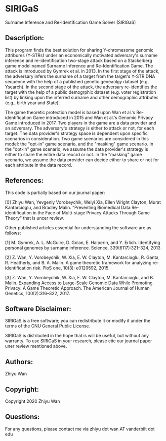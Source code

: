 # SIRIGaS
Surname Inference and Re-Identification Game Solver (SIRIGaS)

## Description:

This program finds the best solution for sharing Y-chromesome genomic attribures (Y-STRs) under an economically motivated adversary's surname inference and re-identification two-stage attack based on a Stackelberg game model named Surname Inference and Re-Identification Game. The attack is introduced by Gymrek et al. in 2013. In the first stage of the attack, the adversary infers the surname of a target from the target's Y-STR DNA sequence with the help of a published genetic geneaolgy dataset (e.g. Ysearch). In the second stage of the attack, the adversary re-identifies the target with the help of a public demogrphic dataset (e.g. voter registration list) by linking upon the inferred surname and other demographic attributes (e.g., birth year and State).

The game theoretic protection model is based upon Wan et al.'s Re-identification Game introduced in 2015 and Wan et al.'s Genomic Privacy Game introduced in 2017. Two players in the game are a data provider and an adversary. The adversary's strategy is either to attack or not, for each target. The data provider's strategy space is dependent upon specific scenarios in consideration. Two game scenarios are considered in this model: the "opt-in" game scenario, and the "masking" game scenario. In the "opt-in" game scenario, we assume the data provider's strategy is either to share the entire data reocrd or not. In the "masking" game scenario, we assume the data provider can decide either to share or not for each attribute in the data record.

## References:

This code is partially based on our journal paper: 

[0] Zhiyu Wan, Yevgeniy Vorobeychik, Weiyi Xia, Ellen Wright Clayton, Murat Kantarcioglu, and Bradley Malin. "Preventing Biomedical Data Re-identification in the Face of Multi-stage Privacy Attacks Through Game Theory" that is uncer review.

Other published articles essential for understanding the software are as follows:

[1] M. Gymrek, A. L. McGuire, D. Golan, E. Halperin, and Y. Erlich. Identifying personal genomes by surname inference. Science, 339(6117):321–324, 2013

[2] Z. Wan, Y. Vorobeychik, W. Xia, E. W. Clayton, M. Kantarcioglu, R. Ganta, R. Heatherly, and B. A. Malin. A game theoretic framework for analyzing re-identification risk. PloS one, 10(3): e0120592, 2015.

[3] Z. Wan, Y. Vorobeychik, W. Xia, E. W. Clayton, M. Kantarcioglu, and B. Malin. Expanding Access to Large-Scale Genomic Data While Promoting Privacy: A Game Theoretic Approach. The American Journal of Human Genetics, 100(2):316–322, 2017.

## Software Disclaimer:

SIRIGaS is a free software; you can redistribute it or modify it under the terms of the GNU General Public License. 

SIRIGaS is distributed in the hope that is will be useful, but without any warranty. To use SIRIGaS in your research, please cite our journal paper uner review mentioned above.

## Authors:

Zhiyu Wan

## Copyright:

Copyright 2020 Zhiyu Wan

## Questions:

For any questions, please contact me via zhiyu dot wan AT vanderbilt dot edu
